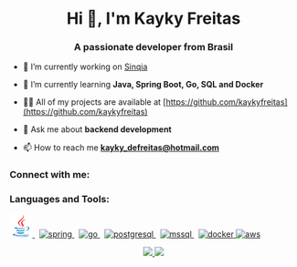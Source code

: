 <h1 align="center">Hi 👋, I'm Kayky Freitas</h1>
<h3 align="center">A passionate developer from Brasil</h3>

- 🔭 I’m currently working on [Sinqia](https://sinqia.com.br/)

- 🌱 I’m currently learning **Java, Spring Boot, Go, SQL and Docker**

- 👨‍💻 All of my projects are available at [https://github.com/kaykyfreitas](https://github.com/kaykyfreitas)

- 💬 Ask me about **backend development**

- 📫 How to reach me **kayky_defreitas@hotmail.com**

<h3 align="left">Connect with me:</h3>
<p align="left">
</p>

<h3 align="left">Languages and Tools:</h3>
<p align="left"> 

<a href="https://www.java.com" target="_blank" rel="noreferrer"> 
    <img src="https://raw.githubusercontent.com/devicons/devicon/master/icons/java/java-original.svg" alt="java" width="40" height="40"/> 
</a> 
&nbsp
<a href="https://spring.io/" target="_blank" rel="noreferrer"> 
    <img src="https://www.vectorlogo.zone/logos/springio/springio-icon.svg" alt="spring" width="40" height="40"/> 
</a> 
&nbsp
<a href="https://go.dev/" target="_blank" rel="noreferrer">
    <img src="https://cdn.jsdelivr.net/gh/devicons/devicon@latest/icons/go/go-original-wordmark.svg" alt="go" width="40" height="40"/>
</a>
&nbsp
<a href="https://www.postgresql.org" target="_blank" rel="noreferrer"> 
    <img src="https://cdn.jsdelivr.net/gh/devicons/devicon@latest/icons/postgresql/postgresql-original.svg" alt="postgresql" width="40" height="40"/> 
</a> 
&nbsp
<a href="https://www.microsoft.com/en-us/sql-server" target="_blank" rel="noreferrer"> 
    <img src="https://cdn.jsdelivr.net/gh/devicons/devicon@latest/icons/microsoftsqlserver/microsoftsqlserver-original.svg" alt="mssql" width="40" height="40"/> 
</a> 
&nbsp
<a href="https://www.docker.com/" target="_blank" rel="noreferrer"> 
    <img src="https://cdn.jsdelivr.net/gh/devicons/devicon@latest/icons/docker/docker-plain.svg" alt="docker" width="40" height="40"/> 
</a> 
<a href="https://aws.amazon.com" target="_blank" rel="noreferrer">
    <img src="https://cdn.jsdelivr.net/gh/devicons/devicon@latest/icons/amazonwebservices/amazonwebservices-plain-wordmark.svg" alt="aws" width="40" height="40"/>
</a> 

</p>

<div align="center">
  <a href="https://github.com/kaykyFreitas">
  <img height="160em" src="https://github-readme-stats.vercel.app/api?username=kaykyFreitas&show_icons=true&theme=dracula&include_all_commits=true&count_private=true"/>
  <img height="160em" src="https://github-readme-stats.vercel.app/api/top-langs/?username=kaykyFreitas&layout=compact&langs_count=7&theme=dracula"/>
</div>

<!-- <div align="center"> -->
<!-- <p><img align="center" src="https://github-readme-stats.vercel.app/api/top-langs?username=kaykyfreitas&show_icons=true&locale=en&layout=compact" alt="kaykyfreitas" /></p> -->
<!-- <p><img align="center" src="https://github-readme-stats.vercel.app/api?username=kaykyfreitas&show_icons=true&locale=en" alt="kaykyfreitas" /></p> -->
<!-- <p><img align="center" src="https://github-readme-streak-stats.herokuapp.com/?user=kaykyfreitas&" alt="kaykyfreitas" /></p> -->
<!-- </div> -->
